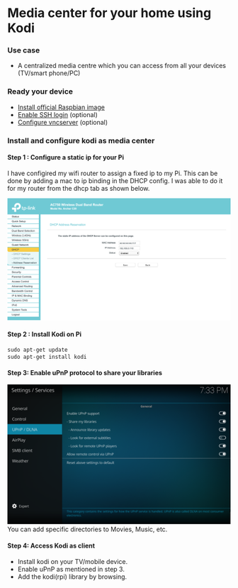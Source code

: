 # Media center for your home using Kodi

### Use case
- A centralized media centre which you can access from all your devices (TV/smart phone/PC)

### Ready your device
- [Install official Raspbian image](https://www.raspberrypi.org/documentation/installation/installing-images/)
- [Enable SSH login](https://www.raspberrypi.org/documentation/remote-access/ssh/README.md#3-enable-ssh-on-a-headless-raspberry-pi-add-file-to-sd-card-on-another-machine) (optional)
- [Configure vncserver](https://www.raspberrypi.org/documentation/remote-access/vnc/) (optional)

### Install and configure kodi as media center

#### Step 1 : Configure a static ip for your Pi
I have configired my wifi router to assign a fixed ip to my Pi.
This can be done by adding a mac to ip binding in the DHCP config.
I was able to do it for my router from the dhcp tab as shown below.

<img src="../file-server/images/step1_router_dhcp_setting.png" width=800>

#### Step 2 : Install Kodi on Pi
```
sudo apt-get update
sudo apt-get install kodi
```
#### Step 3: Enable uPnP protocol to share your libraries
<img src="images/Kodi_upnp.png" width=800>
You can add specific directories to Movies, Music, etc.

#### Step 4: Access Kodi as client
- Install kodi on your TV/mobile device.
- Enable uPnP as mentioned in step 3.
- Add the kodi(rpi) library by browsing.
